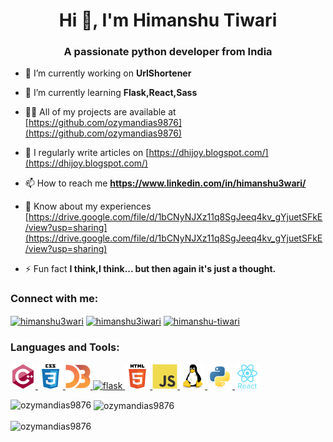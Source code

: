 <h1 align="center">Hi 👋, I'm Himanshu Tiwari</h1>
<h3 align="center">A passionate python developer from India</h3>

- 🔭 I’m currently working on **UrlShortener**

- 🌱 I’m currently learning **Flask,React,Sass**

- 👨‍💻 All of my projects are available at [https://github.com/ozymandias9876](https://github.com/ozymandias9876)

- 📝 I regularly write articles on [https://dhijoy.blogspot.com/](https://dhijoy.blogspot.com/)

- 📫 How to reach me **https://www.linkedin.com/in/himanshu3wari/**

- 📄 Know about my experiences [https://drive.google.com/file/d/1bCNyNJXz11q8SgJeeq4kv_gYjuetSFkE/view?usp=sharing](https://drive.google.com/file/d/1bCNyNJXz11q8SgJeeq4kv_gYjuetSFkE/view?usp=sharing)

- ⚡ Fun fact **I think,I think... but then again it's just a thought.**

<h3 align="left">Connect with me:</h3>
<p align="left">
<a href="https://linkedin.com/in/himanshu3wari" target="blank"><img align="center" src="https://raw.githubusercontent.com/rahuldkjain/github-profile-readme-generator/master/src/images/icons/Social/linked-in-alt.svg" alt="himanshu3wari" height="30" width="40" /></a>
<a href="https://www.hackerrank.com/himanshu3iwari" target="blank"><img align="center" src="https://raw.githubusercontent.com/rahuldkjain/github-profile-readme-generator/master/src/images/icons/Social/hackerrank.svg" alt="himanshu3iwari" height="30" width="40" /></a>
<a href="https://www.leetcode.com/himanshu-tiwari" target="blank"><img align="center" src="https://raw.githubusercontent.com/rahuldkjain/github-profile-readme-generator/master/src/images/icons/Social/leet-code.svg" alt="himanshu-tiwari" height="30" width="40" /></a>
</p>

<h3 align="left">Languages and Tools:</h3>
<p align="left"> <a href="https://www.w3schools.com/cpp/" target="_blank" rel="noreferrer"> <img src="https://raw.githubusercontent.com/devicons/devicon/master/icons/cplusplus/cplusplus-original.svg" alt="cplusplus" width="40" height="40"/> </a> <a href="https://www.w3schools.com/css/" target="_blank" rel="noreferrer"> <img src="https://raw.githubusercontent.com/devicons/devicon/master/icons/css3/css3-original-wordmark.svg" alt="css3" width="40" height="40"/> </a> <a href="https://d3js.org/" target="_blank" rel="noreferrer"> <img src="https://raw.githubusercontent.com/devicons/devicon/master/icons/d3js/d3js-original.svg" alt="d3js" width="40" height="40"/> </a> <a href="https://flask.palletsprojects.com/" target="_blank" rel="noreferrer"> <img src="https://www.vectorlogo.zone/logos/pocoo_flask/pocoo_flask-icon.svg" alt="flask" width="40" height="40"/> </a> <a href="https://www.w3.org/html/" target="_blank" rel="noreferrer"> <img src="https://raw.githubusercontent.com/devicons/devicon/master/icons/html5/html5-original-wordmark.svg" alt="html5" width="40" height="40"/> </a> <a href="https://developer.mozilla.org/en-US/docs/Web/JavaScript" target="_blank" rel="noreferrer"> <img src="https://raw.githubusercontent.com/devicons/devicon/master/icons/javascript/javascript-original.svg" alt="javascript" width="40" height="40"/> </a> <a href="https://www.linux.org/" target="_blank" rel="noreferrer"> <img src="https://raw.githubusercontent.com/devicons/devicon/master/icons/linux/linux-original.svg" alt="linux" width="40" height="40"/> </a> <a href="https://www.python.org" target="_blank" rel="noreferrer"> <img src="https://raw.githubusercontent.com/devicons/devicon/master/icons/python/python-original.svg" alt="python" width="40" height="40"/> </a> <a href="https://reactjs.org/" target="_blank" rel="noreferrer"> <img src="https://raw.githubusercontent.com/devicons/devicon/master/icons/react/react-original-wordmark.svg" alt="react" width="40" height="40"/> </a> </p>

<p><img align="left" src="https://github-readme-stats.vercel.app/api/top-langs?username=ozymandias9876&show_icons=true&locale=en&layout=compact" alt="ozymandias9876" /></p>

<p>&nbsp;<img align="center" src="https://github-readme-stats.vercel.app/api?username=ozymandias9876&show_icons=true&locale=en" alt="ozymandias9876" /></p>

<p><img align="center" src="https://github-readme-streak-stats.herokuapp.com/?user=ozymandias9876&" alt="ozymandias9876" /></p>
